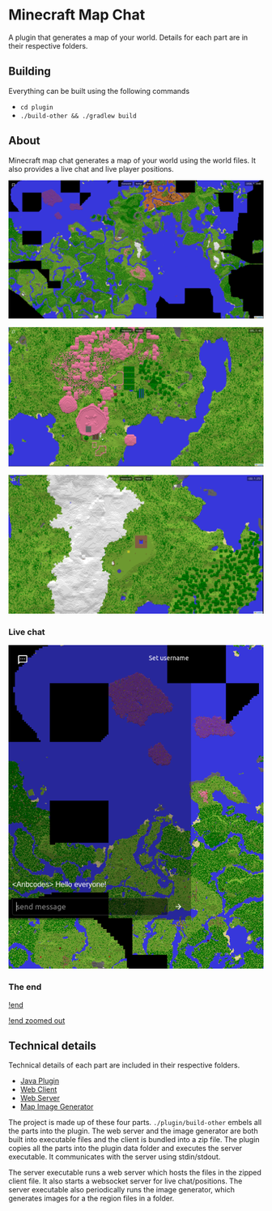 # Minecraft Map Chat

A plugin that generates a map of your world. Details for each part are in their
respective folders.

## Building

Everything can be built using the following commands

- `cd plugin`
- `./build-other && ./gradlew build`

## About

Minecraft map chat generates a map of your world using the world files. It also
provides a live chat and live player positions.

![Map](/photos/map.png)

![Map zoomed in](/photos/overworld-zoomed-in.png)

![Map zoomed in 2](/photos/overworld-zoomed-in-2.png)

### Live chat

![chat](/photos/chat.png)

### The end

[!end](/photos/end.png)

[!end zoomed out](/photos/end-zoomed-out.png)

## Technical details

Technical details of each part are included in their respective folders.

- [Java Plugin](/plugin)
- [Web Client](/client)
- [Web Server](/server)
- [Map Image Generator](/image-gen/)

The project is made up of these four parts. `./plugin/build-other` embels all
the parts into the plugin. The web server and the image generator are both built
into executable files and the client is bundled into a zip file. The plugin
copies all the parts into the plugin data folder and executes the server
executable. It communicates with the server using stdin/stdout.

The server executable runs a web server which hosts the files in the zipped
client file. It also starts a websocket server for live chat/positions. The
server executable also periodically runs the image generator, which generates
images for a the region files in a folder.
